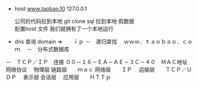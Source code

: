 - host 
    www.taobao.10  127.0.0.1

    公司的代码拉到本地 git clone
    sql  拉到本地 假数据  
    配置host 文件 
    我们就拥有了一个本地运行 

- dns 查询 
    domain  =>　　ｉｐ
    －　递归查找　
    ｗｗｗ．ｔａｏｂａｏ．ｃｏｍ　
    －　分布式数据库　

－　ＴＣＰ／ＩＰ　连接
    ００－１６－ＥＡ－ＡＥ－３Ｃ－４０　ＭＡＣ地址　
    网络协议　
    物理层
    链路层　　ｍａｃ
    网络层　　ＩＰ　
    运输层　　ＴＣＰ／ＵＤＰ　
    表示层
    会话层　
    应用层　　ＨＴＴｐ　　　　　
